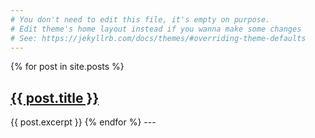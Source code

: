 ```yaml
---
# You don't need to edit this file, it's empty on purpose.
# Edit theme's home layout instead if you wanna make some changes
# See: https://jekyllrb.com/docs/themes/#overriding-theme-defaults
---
```

{% for post in site.posts %}
  <h2><a href="{{ post.url }}">{{ post.title }}</a></h2>
  {{ post.excerpt }}
{% endfor %}
---
